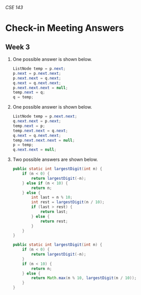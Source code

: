 _CSE 143_
# Check-in Meeting Answers
## Week 3

1. One possible answer is shown below.

	```java
	ListNode temp = p.next;
	p.next = p.next.next;
	p.next.next = q.next;
	q.next = q.next.next;
	p.next.next.next = null;
	temp.next = q;
	q = temp;
	```

2. One possible answer is shown below.

	```java
	ListNode temp = p.next.next;
	q.next.next = p.next;
	temp.next = p;
	temp.next.next = q.next;
	q.next = q.next.next;
	temp.next.next.next = null;
	p = temp;
	q.next.next = null;
	```

3. Two possible answers are shown below.

	```java
	public static int largestDigit(int n) {
		if (n < 0) {
			return largestDigit(-n);
		} else if (n < 10) {
			return n;
		} else {
			int last = n % 10;
			int rest = largestDigit(n / 10);
			if (last > rest) {
				return last;
			} else {
				return rest;
			}
		}
	}
	```

	```java
	public static int largestDigit(int n) {
		if (n < 0) {
			return largestDigit(-n);
		}
		if (n < 10) {
			return n;
		} else {
			return Math.max(n % 10, largestDigit(n / 10));
		}
	}
	```